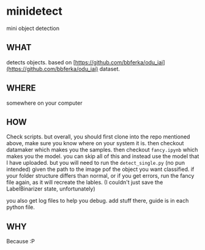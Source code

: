 # minidetect
mini object detection

## WHAT
detects objects. based on [https://github.com/bbferka/odu_iai](https://github.com/bbferka/odu_iai) dataset.

## WHERE
somewhere on your computer

## HOW

Check scripts. but overall, you should first clone into the repo mentioned above, make sure you know where on your system it is. then checkout datamaker which makes you the samples. then checkout `fancy.ipynb` which makes you the model. you can skip all of this and instead use the model that I have uploaded. but you will need to run the `detect_single.py` (no pun intended) given the path to the image pof the object you want classified. if your folder structure differs than normal, or if you get errors, run the fancy file again, as it will recreate the lables. (I couldn't just save the LabelBinarizer state, unfortunately)

you also get log files to help you debug. add stuff there, guide is in each python file. 

## WHY
Because :P 

